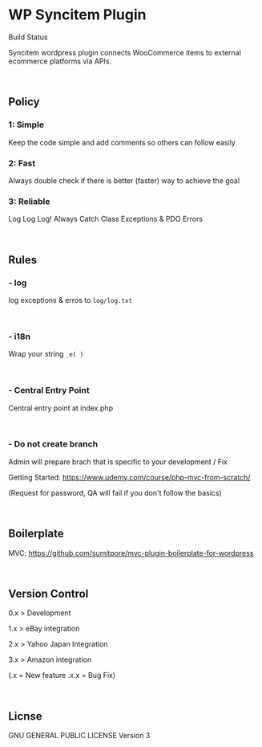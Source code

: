WP Syncitem Plugin
==================

Build Status

Syncitem wordpress plugin connects WooCommerce items to external ecommerce platforms via APIs.

&nbsp;&nbsp;

Policy
------------

### 1: Simple

Keep the code simple and add comments so others can follow easily

### 2: Fast

Always double check if there is better (faster) way to achieve the goal

### 3: Reliable

Log Log Log! Always Catch Class Exceptions & PDO Errors

&nbsp;&nbsp;

Rules
----------------
### - log

log exceptions & erros to ```log/log.txt```

&nbsp;&nbsp;

### - i18n 

Wrap your string ```_e( )```

&nbsp;&nbsp;

### - Central Entry Point

Central entry point at index.php

&nbsp;&nbsp;

### - Do not create branch

Admin will prepare brach that is specific to your development / Fix


Getting Started:
https://www.udemy.com/course/php-mvc-from-scratch/

(Request for password, QA will fail if you don't follow the basics)

&nbsp;&nbsp;

Boilerplate
------------

MVC:
https://github.com/sumitpore/mvc-plugin-boilerplate-for-wordpress

&nbsp;&nbsp;

Version Control
------------

<p>0.x > Development</p>
<p>1.x > eBay integration</p>
<p>2.x > Yahoo Japan Integration</p>
<p>3.x > Amazon integration</p>

<p>(.x = New feature .x.x = Bug Fix)</p>

&nbsp;&nbsp;

Licnse
------------

GNU GENERAL PUBLIC LICENSE Version 3
